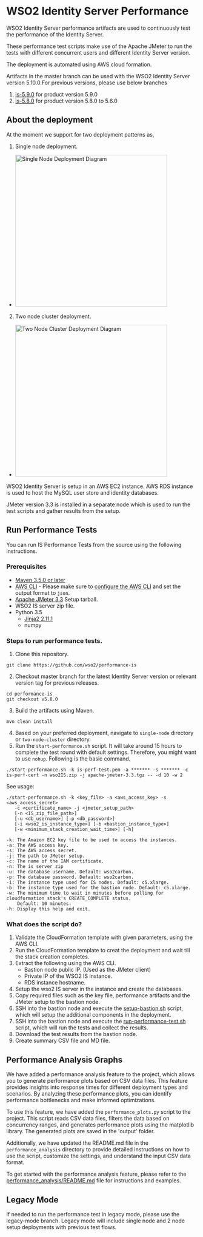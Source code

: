 # WSO2 Identity Server Performance

WSO2 Identity Server performance artifacts are used to continuously test the performance of the Identity Server.

These performance test scripts make use of the Apache JMeter to run the tests with different concurrent users and different Identity Server version.

The deployment is automated using AWS cloud formation. 

Artifacts in the master branch can be used with the WSO2 Identity Server version 5.10.0.For previous versions, please use below branches
 1. [is-5.9.0](https://github.com/wso2/performance-is/tree/is-5.9.0) for product version 5.9.0
 2. [is-5.8.0](https://github.com/wso2/performance-is/tree/is-5.8.0) for product version 5.8.0 to 5.6.0
 
## About the deployment

At the moment we support for two deployment patterns as,
1. Single node deployment.
  - <img src="common/images/deployment-diagram-singlenode.png" height="400" alt="Single Node Deployment Diagram">

2. Two node cluster deployment.
  - <img src="common/images/deployment-diagram-twonode-cluster.png" height="400" alt="Two Node Cluster Deployment Diagram">

WSO2 Identity Server is setup in an AWS EC2 instance. AWS RDS instance is used to host the MySQL user store and identity databases.

JMeter version 3.3 is installed in a separate node which is used to run the test scripts and gather results from the setup.

## Run Performance Tests

You can run IS Performance Tests from the source using the following instructions.

### Prerequisites

* [Maven 3.5.0 or later](https://maven.apache.org/download.cgi)
* [AWS CLI](https://aws.amazon.com/cli/) - Please make sure to [configure the AWS CLI](https://docs.aws.amazon.com/cli/latest/userguide/cli-chap-getting-started.html) and set the output format to `json`.
* [Apache JMeter 3.3](https://jmeter.apache.org/) Setup tarball.
* WSO2 IS server zip file.
* Python 3.5
    * [Jinja2 2.11.1](https://pypi.org/project/Jinja2/)
    * numpy

### Steps to run performance tests.

1. Clone this repository.

```console
git clone https://github.com/wso2/performance-is
```
2. Checkout master branch for the latest Identity Server version or relevant version tag for previous releases.
```console
cd performance-is
git checkout v5.8.0
```
3. Build the artifacts using Maven.
```console
mvn clean install
```

4. Based on your preferred deployment, navigate to `single-node` directory or `two-node-cluster` directory.
4. Run the `start-performance.sh` script. It will take around 15 hours to complete the test round with default settings. Therefore, you might want to use `nohup`. Following is the basic command.
```console
./start-performance.sh -k is-perf-test.pem -a ******* -s ******* -c is-perf-cert -n wso2IS.zip -j apache-jmeter-3.3.tgz -- -d 10 -w 2
```

See usage:

```console
./start-performance.sh -k <key_file> -a <aws_access_key> -s <aws_access_secret>
   -c <certificate_name> -j <jmeter_setup_path>
   [-n <IS_zip_file_path>]
   [-u <db_username>] [-p <db_password>]
   [-i <wso2_is_instance_type>] [-b <bastion_instance_type>]
   [-w <minimum_stack_creation_wait_time>] [-h]

-k: The Amazon EC2 key file to be used to access the instances.
-a: The AWS access key.
-s: The AWS access secret.
-j: The path to JMeter setup.
-c: The name of the IAM certificate.
-n: The is server zip
-u: The database username. Default: wso2carbon.
-p: The database password. Default: wso2carbon.
-i: The instance type used for IS nodes. Default: c5.xlarge.
-b: The instance type used for the bastion node. Default: c5.xlarge.
-w: The minimum time to wait in minutes before polling for cloudformation stack's CREATE_COMPLETE status.
    Default: 10 minutes.
-h: Display this help and exit.
```

### What does the script do?
1. Validate the CloudFormation template with given parameters, using the AWS CLI.
2. Run the CloudFormation template to creat the deployment and wait till the stack creation completes.
3. Extract the following using the AWS CLI.
   * Bastion node public IP. (Used as the JMeter client)
   * Private IP of the WSO2 IS instance.
   * RDS instance hostname.
4. Setup the wso2 IS server in the instance and create the databases.
5. Copy required files such as the key file, performance artifacts and the JMeter setup to the bastion node.
6. SSH into the bastion node and execute the [setup-bastion.sh](single-node/setup/README.md) script, which will setup the additional components in the deployment.
7. SSH into the bastion node and execute the [run-performance-test.sh](common/jmeter/README.md) script, which will run the tests and collect the results.
8. Download the test results from the bastion node.
9. Create summary CSV file and MD file.

## Performance Analysis Graphs

We have added a performance analysis feature to the project, which allows you to generate performance plots based on CSV data files. This feature provides insights into response times for different deployment types and scenarios. By analyzing these performance plots, you can identify performance bottlenecks and make informed optimizations.

To use this feature, we have added the `performance_plots.py` script to the project. This script reads CSV data files, filters the data based on concurrency ranges, and generates performance plots using the matplotlib library. The generated plots are saved in the 'output' folder.

Additionally, we have updated the README.md file in the `performance_analysis` directory to provide detailed instructions on how to use the script, customize the settings, and understand the input CSV data format.

To get started with the performance analysis feature, please refer to the [performance_analysis/README.md](performance_analysis/README.md) file for instructions and examples.

## Legacy Mode

If needed to run the performance test in legacy mode, please use the legacy-mode branch.
Legacy mode will include single node and 2 node setup deployments with previous test flows.
